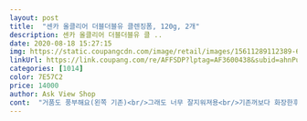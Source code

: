 ```yaml
---
layout: post 
title:  "센카 올클리어 더블더블유 클렌징폼, 120g, 2개" 
description: 센카 올클리어 더블더블유 클 ..
date: 2020-08-18 15:27:15 
img: https://static.coupangcdn.com/image/retail/images/15611289112389-654e4b0f-731a-4a70-9323-886072023c3e.jpg 
linkUrl: https://link.coupang.com/re/AFFSDP?lptag=AF3600438&subid=ahnPublicAsk&pageKey=1332871973&itemId=2357695776&vendorItemId=3836806412&traceid=V0-113-3613e259ce9fd0e1 
categories: [1014] 
color: 7E57C2 
price: 14000 
author: Ask View Shop 
cont:  "거품도 풍부해요(왼쪽 기존)<br/>그래도 너무 잘지워져용<br/>기존꺼보다 화장한후 세정력이 더 뛰어납니다<br/>늘 사용하는ㅇ더블입니다<br/>다른건 못쓰고있어요^^<br/>화장잘지워져용 아이라인이나 마스카라같은 제품은 한번더 지워내거나 리무버사용해서 지우고 사용하곤해요<br/>" 
---
```

